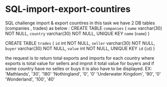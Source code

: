 # SQL-import-export-countires
SQL challenge import &amp; export countires
in this task we have 2 DB tables (companies , trades) as below :
CREATE TABLE `companies` (
  `name` varchar(30) NOT NULL,
  `country` varchar(30) NOT NULL,
  UNIQUE KEY `name` (`name`)
)

CREATE TABLE `trades` (
  `id` int NOT NULL,
  `seller` varchar(30) NOT NULL,
  `buyer` varchar(30) NOT NULL,
  `value` int NOT NULL,
  UNIQUE KEY `id` (`id`)
)

the request is to return total exports and imports for each country where exports is total value for sellers and improt it total value for buyers
and if some country have no selles or buys it is also have to be displayed.
EX:
'Mathlands', '30', '180'
'Nothingland', '0', '0'
'Underwater Kingdom', '90', '0'
'Wonderland', '100', '40'

